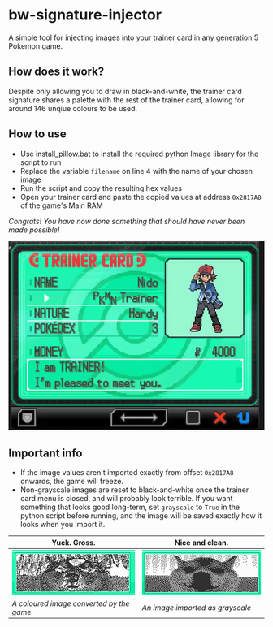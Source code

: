 # bw-signature-injector

A simple tool for injecting images into your trainer card in any generation 5 Pokemon game.

## How does it work?

Despite only allowing you to draw in black-and-white, the trainer card signature shares a palette with the rest of the trainer card, allowing for around 146 unqiue colours to be used.

## How to use

- Use install_pillow.bat to install the required python Image library for the script to run
- Replace the variable `filename` on line 4 with the name of your chosen image 
- Run the script and copy the resulting hex values
- Open your trainer card and paste the copied values at address `0x2817A8` of the game's Main RAM

_Congrats! You have now done something that should have never been made possible!_

![](github/card.gif)

## Important info

- If the image values aren't imported exactly from offset `0x2817A8` onwards, the game will freeze.
- Non-grayscale images are reset to black-and-white once the trainer card menu is closed, and will probably look terrible. If you want something that looks good long-term, set `grayscale` to `True` in the python script before running, and the image will be saved exactly how it looks when you import it. 


| Yuck. Gross.  | Nice and clean.  |
| ------------- | ------------- |
| ![](github/converted.png)  | ![](github/grayscale.png) |
| _A coloured image converted by the game_  | _An image imported as grayscale_  |
